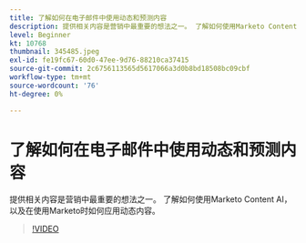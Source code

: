 ```yaml
---
title: 了解如何在电子邮件中使用动态和预测内容
description: 提供相关内容是营销中最重要的想法之一。 了解如何使用Marketo Content AI，以及在使用Marketo时如何应用动态内容。
level: Beginner
kt: 10768
thumbnail: 345485.jpeg
exl-id: fe19fc67-60d0-47ee-9d76-88210ca37415
source-git-commit: 2c6756113565d5617066a3d0b8bd18508bc09cbf
workflow-type: tm+mt
source-wordcount: '76'
ht-degree: 0%

---
```


# 了解如何在电子邮件中使用动态和预测内容

提供相关内容是营销中最重要的想法之一。 了解如何使用Marketo Content AI，以及在使用Marketo时如何应用动态内容。

>[!VIDEO](https://video.tv.adobe.com/v/345485/?quality=12&learn=on)
